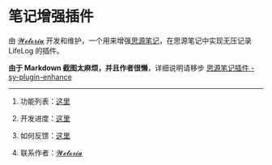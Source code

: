 
# 笔记增强插件

由 [𝓦𝓮𝓽𝓸𝓻𝓲𝓪](https://simplest-frontend.feishu.cn/docx/R1UxdUYPtoWVi2xapQXclJd2nUh#H5N9dK061o6R4sxUWTiccgvYnAc) 开发和维护，一个用来增强[思源笔记](https://b3log.org/siyuan/?utm_source=ld246.com)，在思源笔记中实现无压记录 LifeLog 的插件。


**由于 Markdown 截图太麻烦，并且作者很懒**，详细说明请移步 [思源笔记插件 - sy-plugin-enhance](https://simplest-frontend.feishu.cn/docx/B3NndXHi7oLLXJxnxQmcczRsnse)

---

1. 功能列表：[这里](https://simplest-frontend.feishu.cn/docx/B3NndXHi7oLLXJxnxQmcczRsnse#DLypdjoMYoYAmKx2bNQcMdwOnFg)

2. 开发进度：[这里](https://simplest-frontend.feishu.cn/docx/B3NndXHi7oLLXJxnxQmcczRsnse#DQpId7ZRso7mtXx9CXKcKioNnHe)

3. 如何反馈：[这里](https://simplest-frontend.feishu.cn/docx/B3NndXHi7oLLXJxnxQmcczRsnse#Ah7nd5EAxowrfUxKj1ucTAuUn6b)

4. 联系作者：[𝓦𝓮𝓽𝓸𝓻𝓲𝓪](https://simplest-frontend.feishu.cn/docx/R1UxdUYPtoWVi2xapQXclJd2nUh#H5N9dK061o6R4sxUWTiccgvYnAc)
